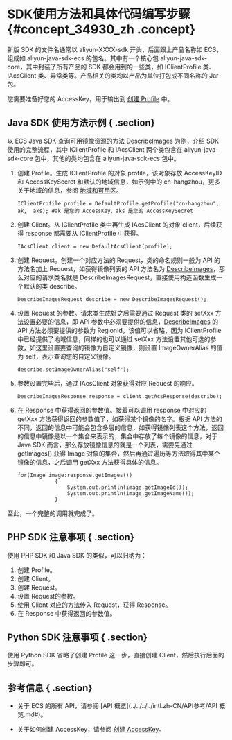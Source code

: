 # SDK使用方法和具体代码编写步骤 {#concept_34930_zh .concept}

新版 SDK 的文件名通常以 aliyun-XXXX-sdk 开头，后面跟上产品名称如 ECS，组成如 aliyun-java-sdk-ecs 的包名。其中有一个核心包 aliyun-java-sdk-core，其中封装了所有产品的 SDK 都会用到的一些类，如 IClientProfile 类、 IAcsClient 类、异常类等。产品相关的类均以产品为单位打包成不同名称的 Jar 包。

您需要准备好您的 AccessKey，用于输出到 [创建 Profile](#) 中。

## Java SDK 使用方法示例 { .section}

以 ECS Java SDK 查询可用镜像资源的方法 [DescribeImages](../../../../intl.zh-CN/API参考/镜像/DescribeImages.md#) 为例，介绍 SDK 使用的完整流程，其中 IClientProfile 和 IAcsClient 两个类包含在 aliyun-java-sdk-core 包中，其他的类均包含在 aliyun-java-sdk-ecs 包中。

1.  创建 Profile。生成 IClientProfile 的对象 profile，该对象存放 AccessKeyID 和 AccessKeySecret 和默认的地域信息，如示例中的 cn-hangzhou，更多关于地域的信息，参阅 [地域和可用区](../../../../intl.zh-CN/通用参考/地域和可用区.md#)。

    ```
    IClientProfile profile = DefaultProfile.getProfile("cn-hangzhou", ak,  aks); #ak 是您的 AccessKey，aks 是您的 AccessKeySecret
    ```

2.  创建 Client。从 IClientProfile 类中再生成 IAcsClient 的对象 client，后续获得 response 都需要从 IClientProfile 中获得。

    ```
    IAcsClient client = new DefaultAcsClient(profile);
    ```

3.  创建 Request。创建一个对应方法的 Request，类的命名规则一般为 API 的方法名加上 Request，如获得镜像列表的 API 方法名为 [DescribeImages](../../../../intl.zh-CN/API参考/镜像/DescribeImages.md#)，那么对应的请求类名就是 DescribeImagesRequest，直接使用构造函数生成一个默认的类 describe。

    ```
    DescribeImagesRequest describe = new DescribeImagesRequest();
    ```

4.  设置 Request 的参数。请求类生成好之后需要通过 Request 类的 setXxx 方法设置必要的信息，即 API 参数中必须要提供的信息，[DescribeImages](../../../../intl.zh-CN/API参考/镜像/DescribeImages.md#) 的 API 方法必须要提供的参数为 RegionId，该值可以省略，因为 IClientProfile 中已经提供了地域信息，同样的也可以通过 setXxx 方法设置其他可选的参数，如这里设置要查询的镜像为自定义镜像，则设置 ImageOwnerAlias 的值为 self，表示查询您的自定义镜像。

    ```
    describe.setImageOwnerAlias("self");
    ```

5.  参数设置完毕后，通过 IAcsClient 对象获得对应 Request 的响应。

    ```
    DescribeImagesResponse response = client.getAcsResponse(describe);
    ```

6.  在 Response 中获得返回的参数值。接着可以调用 response 中对应的 getXxx 方法获得返回的参数值了，如获得某个镜像的名字。根据 API 方法的不同，返回的信息中可能会包含多层的信息，如获得镜像列表这个方法，返回的信息中镜像是以一个集合来表示的，集合中存放了每个镜像的信息，对于 Java SDK 而言，那么存放镜像信息的就是一个列表，需要先通过 getImages\(\) 获得 Image 对象的集合，然后再通过遍历等方法取得其中某个镜像的信息，之后调用 getXxx 方法获得具体的信息。

    ```
    for(Image image:response.getImages())
                {
                    System.out.println(image.getImageId());
                    System.out.println(image.getImageName());
                }
    ```


至此，一个完整的调用就完成了。

## PHP SDK 注意事项 { .section}

使用 PHP SDK 和 Java SDK 的类似，可以归纳为：

1.  创建 Profile。
2.  创建 Client。
3.  创建 Request。
4.  设置 Request的参数。
5.  使用 Client 对应的方法传入 Request，获得 Response。
6.  在 Response 中获得返回的参数值。

## Python SDK 注意事项 { .section}

使用 Python SDK 省略了创建 Profile 这一步，直接创建 Client，然后执行后面的步骤即可。

## 参考信息 { .section}

-   关于 ECS 的所有 API，请参阅 [API 概览](../../../../intl.zh-CN/API参考/API 概览.md#)。

-   关于如何创建 AccessKey，请参阅 [创建 AccessKey](https://www.alibabacloud.com/help/doc-detail/53045.htm)。


